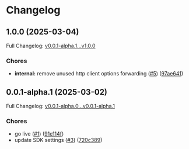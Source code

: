 # Changelog

## 1.0.0 (2025-03-04)

Full Changelog: [v0.0.1-alpha.1...v1.0.0](https://github.com/sudoping01/djelia-sdk/compare/v0.0.1-alpha.1...v1.0.0)

### Chores

* **internal:** remove unused http client options forwarding ([#5](https://github.com/sudoping01/djelia-sdk/issues/5)) ([97ae641](https://github.com/sudoping01/djelia-sdk/commit/97ae64152cae5bcc43292dfb3c1c82984c843189))

## 0.0.1-alpha.1 (2025-03-02)

Full Changelog: [v0.0.1-alpha.0...v0.0.1-alpha.1](https://github.com/sudoping01/djelia-sdk/compare/v0.0.1-alpha.0...v0.0.1-alpha.1)

### Chores

* go live ([#1](https://github.com/sudoping01/djelia-sdk/issues/1)) ([91e114f](https://github.com/sudoping01/djelia-sdk/commit/91e114faf946bda753ac0aa96228818a7ff11652))
* update SDK settings ([#3](https://github.com/sudoping01/djelia-sdk/issues/3)) ([720c389](https://github.com/sudoping01/djelia-sdk/commit/720c38966654198bd9abe8a5695c197bc63e7813))
